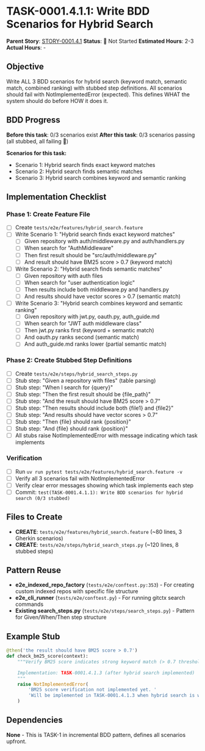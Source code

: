 # TASK-0001.4.1.1: Write BDD Scenarios for Hybrid Search

**Parent Story**: [STORY-0001.4.1](README.md)
**Status**: 🔵 Not Started
**Estimated Hours**: 2-3
**Actual Hours**: -

## Objective

Write ALL 3 BDD scenarios for hybrid search (keyword match, semantic match, combined ranking) with stubbed step definitions. All scenarios should fail with NotImplementedError (expected). This defines WHAT the system should do before HOW it does it.

## BDD Progress

**Before this task**: 0/3 scenarios exist
**After this task**: 0/3 scenarios passing (all stubbed, all failing 🔴)

**Scenarios for this task:**
- Scenario 1: Hybrid search finds exact keyword matches
- Scenario 2: Hybrid search finds semantic matches
- Scenario 3: Hybrid search combines keyword and semantic ranking

## Implementation Checklist

### Phase 1: Create Feature File

- [ ] Create `tests/e2e/features/hybrid_search.feature`
- [ ] Write Scenario 1: "Hybrid search finds exact keyword matches"
  - [ ] Given repository with auth/middleware.py and auth/handlers.py
  - [ ] When search for "AuthMiddleware"
  - [ ] Then first result should be "src/auth/middleware.py"
  - [ ] And result should have BM25 score > 0.7 (keyword match)
- [ ] Write Scenario 2: "Hybrid search finds semantic matches"
  - [ ] Given repository with auth files
  - [ ] When search for "user authentication logic"
  - [ ] Then results include both middleware.py and handlers.py
  - [ ] And results should have vector scores > 0.7 (semantic match)
- [ ] Write Scenario 3: "Hybrid search combines keyword and semantic ranking"
  - [ ] Given repository with jwt.py, oauth.py, auth_guide.md
  - [ ] When search for "JWT auth middleware class"
  - [ ] Then jwt.py ranks first (keyword + semantic match)
  - [ ] And oauth.py ranks second (semantic match)
  - [ ] And auth_guide.md ranks lower (partial semantic match)

### Phase 2: Create Stubbed Step Definitions

- [ ] Create `tests/e2e/steps/hybrid_search_steps.py`
- [ ] Stub step: "Given a repository with files" (table parsing)
- [ ] Stub step: "When I search for {query}"
- [ ] Stub step: "Then the first result should be {file_path}"
- [ ] Stub step: "And the result should have BM25 score > 0.7"
- [ ] Stub step: "Then results should include both {file1} and {file2}"
- [ ] Stub step: "And results should have vector scores > 0.7"
- [ ] Stub step: "Then {file} should rank {position}"
- [ ] Stub step: "And {file} should rank {position}"
- [ ] All stubs raise NotImplementedError with message indicating which task implements

### Verification

- [ ] Run `uv run pytest tests/e2e/features/hybrid_search.feature -v`
- [ ] Verify all 3 scenarios fail with NotImplementedError
- [ ] Verify clear error messages showing which task implements each step
- [ ] Commit: `test(TASK-0001.4.1.1): Write BDD scenarios for hybrid search (0/3 stubbed)`

## Files to Create

- **CREATE**: `tests/e2e/features/hybrid_search.feature` (~80 lines, 3 Gherkin scenarios)
- **CREATE**: `tests/e2e/steps/hybrid_search_steps.py` (~120 lines, 8 stubbed steps)

## Pattern Reuse

- **e2e_indexed_repo_factory** (`tests/e2e/conftest.py:353`) - For creating custom indexed repos with specific file structure
- **e2e_cli_runner** (`tests/e2e/conftest.py`) - For running gitctx search commands
- **Existing search_steps.py** (`tests/e2e/steps/search_steps.py`) - Pattern for Given/When/Then step structure

## Example Stub

```python
@then('the result should have BM25 score > 0.7')
def check_bm25_score(context):
    """Verify BM25 score indicates strong keyword match (> 0.7 threshold).

    Implementation: TASK-0001.4.1.3 (after hybrid search implemented)
    """
    raise NotImplementedError(
        'BM25 score verification not implemented yet. '
        'Will be implemented in TASK-0001.4.1.3 when hybrid search is working.'
    )
```

## Dependencies

**None** - This is TASK-1 in incremental BDD pattern, defines all scenarios upfront.
